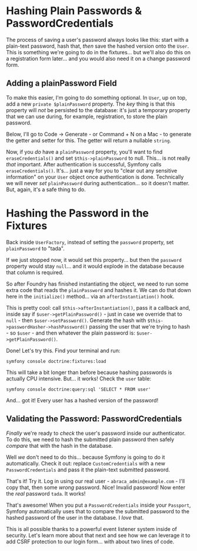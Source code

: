# Hashing Plain Passwords & PasswordCredentials

The process of saving a user's password always looks like this: start with a
plain-text password, hash that, *then* save the hashed version onto the `User`.
This is something we're going to do in the fixtures... but we'll also do this
on a registration form later... and you would also need it on a change password
form.

## Adding a plainPassword Field

To make this easier, I'm going to do something optional. In `User`, up on top, add
a new `private $plainPassword` property. The *key* thing is that this property will
*not* be persisted to the database: it's just a temporary property that we can use
during, for example, registration, to store the plain password.

Below, I'll go to Code -> Generate - or Command + N on a Mac - to generate the getter
and setter for this. The getter will return a nullable `string`.

Now, if you *do* have a `plainPassword` property, you'll want to find
`eraseCredentials()` and set `$this->plainPassword` to null. This... is not really
*that* important. After authentication is successful, Symfony calls
`eraseCredentials()`. It's... just a way for you to "clear out any sensitive
information" on your `User` object once authentication is done. Technically we
will never *set* `plainPassword` during authentication... so it doesn't matter.
But, again, it's a safe thing to do.

# Hashing the Password in the Fixtures

Back inside `UserFactory`, instead of setting the `password` property, set
`plainPassword` to "tada".

If we just stopped now, it would set this property... but then the `password` property
would stay `null`... and it would explode in the database because that column is
required.

So after Foundry has finished instantiating the object, we need to run some extra
code that reads the `plainPassword` and hashes it. We can do that down here in the
`initialize()` method... via an `afterInstantiation()` hook.

This is pretty cool: call `$this->afterInstantiation()`, pass it a callback and,
inside say if `$user->getPlainPassword()` - just in case we override that to
`null` - then `$user->setPassword()`. Generate the hash with
`$this->passwordHasher->hashPassword()` passing the user that we're trying to
hash - so `$user` - and then whatever the plain password is:
`$user->getPlainPassword()`.

Done! Let's try this. Find your terminal and run:

```terminal
symfony console doctrine:fixtures:load
```

This will take a bit longer than before because hashing passwords is actually CPU
intensive. But... it works! Check the `user` table:

```terminal
symfony console doctrine:query:sql 'SELECT * FROM user'
```

And... got it! Every user has a hashed version of the password!

## Validating the Password: PasswordCredentials

*Finally* we're ready to *check* the user's password inside our authenticator.
To do this, we need to hash the submitted plain password then safely *compare*
that with the hash in the database.

Well *we* don't need to do this... because Symfony is going to do it automatically.
Check it out: replace `CustomCredentials` with a new `PasswordCredentials` and pass
it the plain-text submitted password.

That's it! Try it. Log in using our real user - `abraca_admin@example.com` - I'll
copy that, then some *wrong* password. Nice! Invalid password! Now enter the
*real* password `tada`. It works!

That's awesome! When you put a `PasswordCredentials` inside your `Passport`,
Symfony automatically uses that to compare the submitted password to the hashed
password of the user in the database. I *love* that.

This is all possible thanks to a powerful event listener system inside of security.
Let's learn more about that next and see how we can leverage it to add CSRF
protection to our login form... with about two lines of code.
